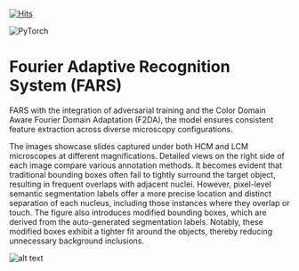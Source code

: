 [![Hits](https://hits.seeyoufarm.com/api/count/incr/badge.svg?url=https%3A%2F%2Fgithub.com%2FMr-TalhaIlyas%2FFARS&count_bg=%2379C83D&title_bg=%23555555&icon=&icon_color=%23E7E7E7&title=hits&edge_flat=false)](https://hits.seeyoufarm.com)

<img alt="PyTorch" src="https://img.shields.io/badge/PyTorch%20-%23EE4C2C.svg?&style=for-the-badge&logo=PyTorch&logoColor=white" /> 

# Fourier Adaptive Recognition System (FARS)

FARS with the integration of adversarial training and the Color Domain Aware Fourier Domain Adaptation (F2DA), the model ensures consistent feature extraction across diverse microscopy configurations.

The images showcase slides captured under both HCM and LCM microscopes at different magnifications. Detailed views on the right side of each image compare various annotation methods. It becomes evident that traditional bounding boxes often fail to tightly surround the target object, resulting in frequent overlaps with adjacent nuclei. However, pixel-level semantic segmentation labels offer a more precise location and distinct separation of each nucleus, including those instances where they overlap or touch. The figure also introduces modified bounding boxes, which are derived from the auto-generated segmentation labels. Notably, these modified boxes exhibit a tighter fit around the objects, thereby reducing unnecessary background inclusions.

![alt text](https://ars.els-cdn.com/content/image/1-s2.0-S0010482524001392-gr1_lrg.jpg)

